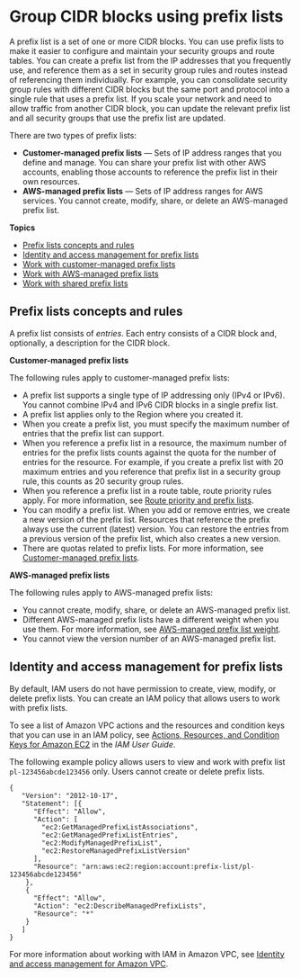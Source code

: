 # Group CIDR blocks using prefix lists<a name="managed-prefix-lists"></a>

A prefix list is a set of one or more CIDR blocks\. You can use prefix lists to make it easier to configure and maintain your security groups and route tables\. You can create a prefix list from the IP addresses that you frequently use, and reference them as a set in security group rules and routes instead of referencing them individually\. For example, you can consolidate security group rules with different CIDR blocks but the same port and protocol into a single rule that uses a prefix list\. If you scale your network and need to allow traffic from another CIDR block, you can update the relevant prefix list and all security groups that use the prefix list are updated\.

There are two types of prefix lists:
+ **Customer\-managed prefix lists** — Sets of IP address ranges that you define and manage\. You can share your prefix list with other AWS accounts, enabling those accounts to reference the prefix list in their own resources\.
+ **AWS\-managed prefix lists** — Sets of IP address ranges for AWS services\. You cannot create, modify, share, or delete an AWS\-managed prefix list\.

**Topics**
+ [Prefix lists concepts and rules](#managed-prefix-lists-concepts)
+ [Identity and access management for prefix lists](#managed-prefix-lists-iam)
+ [Work with customer\-managed prefix lists](working-with-managed-prefix-lists.md)
+ [Work with AWS\-managed prefix lists](working-with-aws-managed-prefix-lists.md)
+ [Work with shared prefix lists](sharing-managed-prefix-lists.md)

## Prefix lists concepts and rules<a name="managed-prefix-lists-concepts"></a>

A prefix list consists of *entries*\. Each entry consists of a CIDR block and, optionally, a description for the CIDR block\.

**Customer\-managed prefix lists**

The following rules apply to customer\-managed prefix lists:
+ A prefix list supports a single type of IP addressing only \(IPv4 or IPv6\)\. You cannot combine IPv4 and IPv6 CIDR blocks in a single prefix list\.
+ A prefix list applies only to the Region where you created it\.
+ When you create a prefix list, you must specify the maximum number of entries that the prefix list can support\.
+ When you reference a prefix list in a resource, the maximum number of entries for the prefix lists counts against the quota for the number of entries for the resource\. For example, if you create a prefix list with 20 maximum entries and you reference that prefix list in a security group rule, this counts as 20 security group rules\.
+ When you reference a prefix list in a route table, route priority rules apply\. For more information, see [Route priority and prefix lists](VPC_Route_Tables.md#route-priority-managed-prefix-list)\.
+ You can modify a prefix list\. When you add or remove entries, we create a new version of the prefix list\. Resources that reference the prefix always use the current \(latest\) version\. You can restore the entries from a previous version of the prefix list, which also creates a new version\.
+ There are quotas related to prefix lists\. For more information, see [Customer\-managed prefix lists](amazon-vpc-limits.md#vpc-quotas-managed-prefix-lists)\.

**AWS\-managed prefix lists**

The following rules apply to AWS\-managed prefix lists:
+ You cannot create, modify, share, or delete an AWS\-managed prefix list\.
+ Different AWS\-managed prefix lists have a different weight when you use them\. For more information, see [AWS\-managed prefix list weight](working-with-aws-managed-prefix-lists.md#aws-managed-prefix-list-weights)\.
+ You cannot view the version number of an AWS\-managed prefix list\.

## Identity and access management for prefix lists<a name="managed-prefix-lists-iam"></a>

By default, IAM users do not have permission to create, view, modify, or delete prefix lists\. You can create an IAM policy that allows users to work with prefix lists\.

To see a list of Amazon VPC actions and the resources and condition keys that you can use in an IAM policy, see [Actions, Resources, and Condition Keys for Amazon EC2](https://docs.aws.amazon.com/IAM/latest/UserGuide/list_amazonec2.html) in the *IAM User Guide*\.

The following example policy allows users to view and work with prefix list `pl-123456abcde123456` only\. Users cannot create or delete prefix lists\.

```
{
   "Version": "2012-10-17",
   "Statement": [{
      "Effect": "Allow",
      "Action": [
        "ec2:GetManagedPrefixListAssociations",
        "ec2:GetManagedPrefixListEntries",
        "ec2:ModifyManagedPrefixList",
        "ec2:RestoreManagedPrefixListVersion"
      ],
      "Resource": "arn:aws:ec2:region:account:prefix-list/pl-123456abcde123456"
    },
    {
      "Effect": "Allow",
      "Action": "ec2:DescribeManagedPrefixLists",
      "Resource": "*"
    }
   ]
}
```

For more information about working with IAM in Amazon VPC, see [Identity and access management for Amazon VPC](security-iam.md)\.
